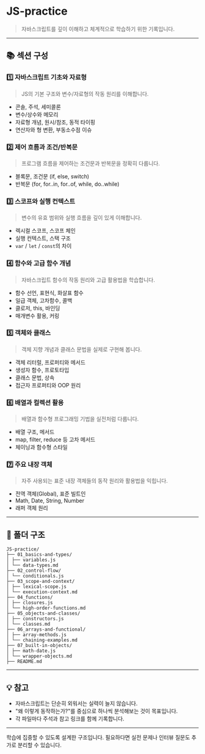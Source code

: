 # JS-practice  
> 자바스크립트를 깊이 이해하고 체계적으로 학습하기 위한 기록입니다.

---

## 📚 섹션 구성

### 1️⃣ 자바스크립트 기초와 자료형  
> JS의 기본 구조와 변수/자료형의 작동 원리를 이해합니다.
- 콘솔, 주석, 세미콜론
- 변수/상수와 메모리
- 자료형 개념, 원시/참조, 동적 타이핑
- 연산자와 형 변환, 부동소수점 이슈

### 2️⃣ 제어 흐름과 조건/반복문  
> 프로그램 흐름을 제어하는 조건문과 반복문을 정확히 다룹니다.
- 블록문, 조건문 (if, else, switch)
- 반복문 (for, for..in, for..of, while, do..while)

### 3️⃣ 스코프와 실행 컨텍스트  
> 변수의 유효 범위와 실행 흐름을 깊이 있게 이해합니다.
- 렉시컬 스코프, 스코프 체인
- 실행 컨텍스트, 스택 구조
- `var` / `let` / `const`의 차이

### 4️⃣ 함수와 고급 함수 개념  
> 자바스크립트 함수의 작동 원리와 고급 활용법을 학습합니다.
- 함수 선언, 표현식, 화살표 함수
- 일급 객체, 고차함수, 콜백
- 클로저, this, 바인딩
- 매개변수 활용, 커링

### 5️⃣ 객체와 클래스  
> 객체 지향 개념과 클래스 문법을 실제로 구현해 봅니다.
- 객체 리터럴, 프로퍼티와 메서드
- 생성자 함수, 프로토타입
- 클래스 문법, 상속
- 접근자 프로퍼티와 OOP 원리

### 6️⃣ 배열과 컬렉션 활용  
> 배열과 함수형 프로그래밍 기법을 실전처럼 다룹니다.
- 배열 구조, 메서드
- map, filter, reduce 등 고차 메서드
- 체이닝과 함수형 스타일

### 7️⃣ 주요 내장 객체  
> 자주 사용되는 표준 내장 객체들의 동작 원리와 활용법을 익힙니다.
- 전역 객체(Global), 표준 빌트인
- Math, Date, String, Number
- 래퍼 객체 원리

---

## 📁 폴더 구조

```
JS-practice/
├── 01_basics-and-types/
│ ├── variables.js
│ └── data-types.md
├── 02_control-flow/
│ └── conditionals.js
├── 03_scope-and-context/
│ ├── lexical-scope.js
│ └── execution-context.md
├── 04_functions/
│ ├── closures.js
│ └── high-order-functions.md
├── 05_objects-and-classes/
│ ├── constructors.js
│ └── classes.md
├── 06_arrays-and-functional/
│ ├── array-methods.js
│ └── chaining-examples.md
├── 07_built-in-objects/
│ ├── math-date.js
│ └── wrapper-objects.md
├── README.md
```

---

## 💡 참고

- 자바스크립트는 단순히 외워서는 실력이 늘지 않습니다.
- "왜 이렇게 동작하는가?"를 중심으로 하나씩 분석해보는 것이 목표입니다.
- 각 파일마다 주석과 참고 링크를 함께 기록합니다.

---

학습에 집중할 수 있도록 설계한 구조입니다. 필요하다면 실전 문제나 인터뷰 질문도 추가로 분리할 수 있습니다.  
